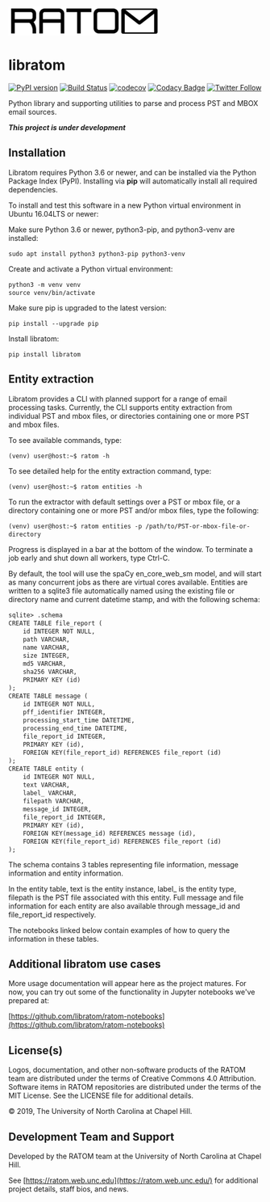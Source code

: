 ![Logo](https://github.com/libratom/ratom-logos/raw/master/basic_variations/RATOM_Vector_Logo_v1_300px.png)

# libratom

[![PyPI version](https://badge.fury.io/py/libratom.svg)](https://badge.fury.io/py/libratom)
[![Build Status](https://travis-ci.org/libratom/libratom.svg?branch=master)](https://travis-ci.org/libratom/libratom)
[![codecov](https://codecov.io/gh/libratom/libratom/branch/master/graph/badge.svg)](https://codecov.io/gh/libratom/libratom)
[![Codacy Badge](https://api.codacy.com/project/badge/Grade/e432a64a5b2d45c4b4747a82cc1c291c)](https://app.codacy.com/app/ratom/libratom?utm_source=github.com&utm_medium=referral&utm_content=libratom/libratom&utm_campaign=Badge_Grade_Dashboard)
[![Twitter Follow](https://img.shields.io/twitter/follow/RATOM_project.svg?style=social&label=Follow)](https://twitter.com/RATOM_Project)

Python library and supporting utilities to parse and process PST and MBOX email sources.

***This project is under development***

## Installation

Libratom requires Python 3.6 or newer, and can be installed via the Python Package Index (PyPI). Installing via **pip** will automatically install all required dependencies.

To install and test this software in a new Python virtual environment in Ubuntu 16.04LTS or newer:

Make sure Python 3.6 or newer, python3-pip, and python3-venv are installed:
```shell
sudo apt install python3 python3-pip python3-venv
```

Create and activate a Python virtual environment:
```shell
python3 -m venv venv
source venv/bin/activate
```

Make sure pip is upgraded to the latest version:
```shell
pip install --upgrade pip
```

Install libratom:
```shell
pip install libratom
```

## Entity extraction

Libratom provides a CLI with planned support for a range of email processing tasks. Currently, the CLI supports entity extraction from individual PST and mbox files, or directories containing one or more PST and mbox files. 

To see available commands, type:

```shell
(venv) user@host:~$ ratom -h
```

To see detailed help for the entity extraction command, type:

```shell
(venv) user@host:~$ ratom entities -h
```

To run the extractor with default settings over a PST or mbox file, or a directory containing one or more PST and/or mbox files, type the following:

```shell
(venv) user@host:~$ ratom entities -p /path/to/PST-or-mbox-file-or-directory
```

Progress is displayed in a bar at the bottom of the window. To terminate a job early and shut down all workers, type Ctrl-C.

By default, the tool will use the spaCy en\_core\_web\_sm model, and will start as many concurrent jobs as there are virtual cores available. Entities are written to a sqlite3 file automatically named using the existing file or directory name and current datetime stamp, and with the following schema:

```shell
sqlite> .schema
CREATE TABLE file_report (
	id INTEGER NOT NULL,
	path VARCHAR,
	name VARCHAR,
	size INTEGER,
	md5 VARCHAR,
	sha256 VARCHAR,
	PRIMARY KEY (id)
);
CREATE TABLE message (
	id INTEGER NOT NULL,
	pff_identifier INTEGER,
	processing_start_time DATETIME,
	processing_end_time DATETIME,
	file_report_id INTEGER,
	PRIMARY KEY (id),
	FOREIGN KEY(file_report_id) REFERENCES file_report (id)
);
CREATE TABLE entity (
	id INTEGER NOT NULL,
	text VARCHAR,
	label_ VARCHAR,
	filepath VARCHAR,
	message_id INTEGER,
	file_report_id INTEGER,
	PRIMARY KEY (id),
	FOREIGN KEY(message_id) REFERENCES message (id),
	FOREIGN KEY(file_report_id) REFERENCES file_report (id)
);
```

The schema contains 3 tables representing file information, message information and entity information.

In the entity table, text is the entity instance, label\_ is the entity type, filepath is the PST file associated with this entity. Full message and file information for each entity are also available through message_id and file_report_id respectively.

The notebooks linked below contain examples of how to query the information in these tables.

## Additional libratom use cases

More usage documentation will appear here as the project matures. For now, you can try out some of the functionality in Jupyter notebooks we've prepared at:

[https://github.com/libratom/ratom-notebooks](https://github.com/libratom/ratom-notebooks)

## License(s)

Logos, documentation, and other non-software products of the RATOM team are distributed under the terms of Creative Commons 4.0 Attribution. Software items in RATOM repositories are distributed under the terms of the MIT License. See the LICENSE file for additional details.

&copy; 2019, The University of North Carolina at Chapel Hill.

## Development Team and Support

Developed by the RATOM team at the University of North Carolina at Chapel Hill.

See [https://ratom.web.unc.edu](https://ratom.web.unc.edu/) for additional project details, staff bios, and news.
